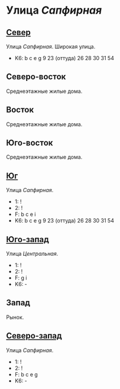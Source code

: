 # Улица *Сапфирная*

## [Север](./600080.md)

Улица *Сапфирная*.
Широкая улица.

* K6:   b   c   e   g
        9   23 (оттуда) 26  28  30  31  54

## Северо-восток

Среднеэтажные жилые дома.

## Восток

Среднеэтажные жилые дома.

## Юго-восток

Среднеэтажные жилые дома.

## [Юг](./600110.md)

Улица *Сапфирная*.

* 1:    !
* 2:    !
* F:    b   c   e   i
* K6:   b   c   e   g
        9   23 (оттуда) 26  28  30  31  54

## [Юго-запад](./596094.md)

Улица *Центральная*.

* 1:    !
* 2:    !
* F:    g   i
* K6:   -

## Запад

Рынок.

## [Северо-запад](./595085.md)

Улица *Сапфирная*.

* 1:    !
* 2:    !
* F:    b   c   e   g
* K6:   -
